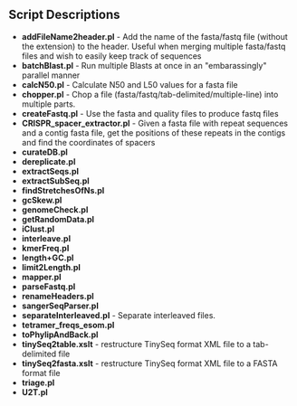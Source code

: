 ## Script Descriptions
* **addFileName2header.pl**	-	Add the name of the fasta/fastq file (without the extension) to the header. Useful when merging multiple fasta/fastq files and wish to easily keep track of sequences
* **batchBlast.pl**	-	Run multiple Blasts at once in an "embarassingly" parallel manner
* **calcN50.pl**	-	Calculate N50 and L50 values for a fasta file
* **chopper.pl**	-	Chop a file (fasta/fastq/tab-delimited/multiple-line) into multiple parts.
* **createFastq.pl**	-	Use the fasta and quality files to produce fastq files
* **CRISPR\_spacer\_extractor.pl**	-	Given a fasta file with repeat sequences and a contig fasta file, get the positions of these repeats in the contigs and find the coordinates of spacers
* **curateDB.pl**	
* **dereplicate.pl**	
* **extractSeqs.pl**	
* **extractSubSeq.pl**	
* **findStretchesOfNs.pl**	
* **gcSkew.pl**	
* **genomeCheck.pl**	
* **getRandomData.pl**	
* **iClust.pl**	
* **interleave.pl**	
* **kmerFreq.pl**	
* **length+GC.pl**	
* **limit2Length.pl**	
* **mapper.pl**	
* **parseFastq.pl**	
* **renameHeaders.pl**	
* **sangerSeqParser.pl**	
* **separateInterleaved.pl**	-	Separate interleaved files.
* **tetramer\_freqs\_esom.pl**	
* **toPhylipAndBack.pl**	
* **tinySeq2table.xslt**	-	restructure TinySeq format XML file to a tab-delimited file
* **tinySeq2fasta.xslt**	-	restructure TinySeq format XML file to a FASTA format file
* **triage.pl**	
* **U2T.pl**	

